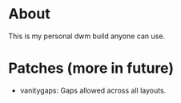 # About
This is my personal dwm build anyone can use.

# Patches (more in future)
- vanitygaps: Gaps allowed across all layouts.
